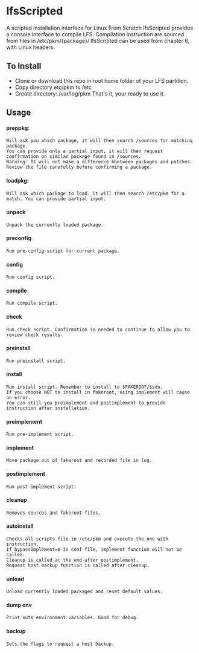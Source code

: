# lfsScripted
A scripted installation interface for Linux From Scratch
lfsScripted provides a console interface to compile LFS.
Compilation instruction are sourced from files in /etc/pkm/{package}/
lfsScripted can be used from chapter 6, with Linux headers. 
## To Install
 - Clone or download this repo in root home folder of your LFS partition.
 - Copy directory etc/pkm to /etc
 - Create directory: /var/log/pkm
That's it, your ready to use it.

## Usage
#### preppkg: 
	Will ask you which package, it will then search /sources for matching package.
	You can provide only a partial input, it will then request confirmation on similar package found in /sources. 
	Warning: It will not make a difference bbetween packages and patches. 
	Review the file carefully before confirming a package.
#### loadpkg:
	Will ask which package to load. it will then search /etc/pkm for a match. You can provide partial input.
#### unpack
	Unpack the currently loaded package.
#### preconfig
	Run pre-config script for current package.
#### config
	Run config script.
#### compile
	Run compile script.
#### check
	Run check script. Confirmation is needed to continue to allow you to review check results.
#### preinstall
	Run preinstall script.
#### install
	Run install script. Remember to install to $FAKEROOT/$sdn.
	If you choose NOT to install in fakeroot, using implement will cause an error.
	You can still you preimplement and postimplement to provide instruction after installation.
#### preimplement
	Run pre-implement script.
#### implement
	Move package out of fakeroot and recorded file in log.
#### postimplement
	Run post-implement script.
#### cleanup
	Removes sources and fakeroot files.
#### autoinstall
	Checks all scripts file in /etc/pkm and execute the one with instruction.
	If bypassImplement=0 in conf file, implement function will not be called.
	Cleanup is called at the end after postimplement.
	Request host backup function is called after cleanup.
#### unload
	Unload currently loaded packaged and reset default values.
#### dump env
	Print outs environment variables. Good for debug.
#### backup
	Sets the flags to request a host backup.
